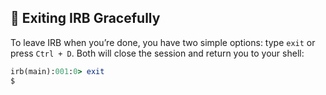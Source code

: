 ## 🚪 Exiting IRB Gracefully

To leave IRB when you’re done, you have two simple options: type `exit` or press `Ctrl + D`. Both will close the session and return you to your shell:

```ruby
irb(main):001:0> exit
$ 
```